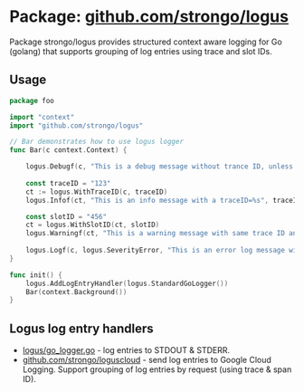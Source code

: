 # Package: [github.com/strongo/logus](https://github.com/strongo/logus)

Package strongo/logus provides structured context aware logging for Go (golang)
that supports grouping of log entries using trace and slot IDs.

## Usage

```go
package foo

import "context"
import "github.com/strongo/logus"

// Bar demonstrates how to use logus logger 
func Bar(c context.Context) {

	logus.Debugf(c, "This is a debug message without trance ID, unless it was set outside")
  
	const traceID = "123"
	ct := logus.WithTraceID(c, traceID)
	logus.Infof(ct, "This is an info message with a traceID=%s", traceID)

	const slotID = "456"
	ct = logus.WithSlotID(ct, slotID)
	logus.Warningf(ct, "This is a warning message with same trace ID and additional slotID=%s", slotID)
  
	logus.Logf(c, logus.SeverityError, "This is an error log message without trace ID")
}

func init() {
	logus.AddLogEntryHandler(logus.StandardGoLogger())
	Bar(context.Background())
}

```

## Logus log entry handlers

- [logus/go_logger.go](./go_logger.go) - log entries to STDOUT & STDERR.
- [github.com/strongo/loguscloud](https://github.com/strongo/logusgcloud) - send log entries to Google Cloud Logging.
  Support grouping of log entries by request (using trace & span ID).

